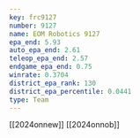 ```yaml
---
key: frc9127
number: 9127
name: EOM Robotics 9127
epa_end: 5.93
auto_epa_end: 2.61
teleop_epa_end: 2.57
endgame_epa_end: 0.75
winrate: 0.3704
district_epa_rank: 130
district_epa_percentile: 0.0441
type: Team
---
```

[[2024onnew]]
[[2024onnob]]
